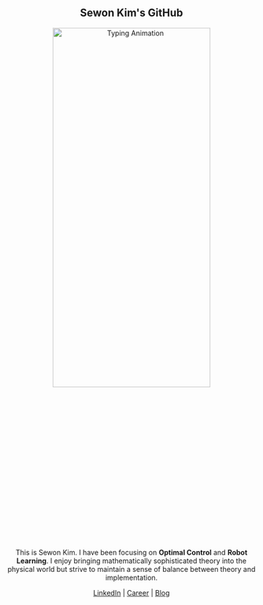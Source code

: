 <div align="center">
  
  ## Sewon Kim's GitHub
  
  <div align="center">

  <div align="center">
    <img
      src="https://readme-typing-svg.herokuapp.com?font=sans-serif&size=21&duration=3000&pause=1000&color=808080&center=true&vCenter=true&width=800&lines=Embodied+System%2C+Optimal+Control%2C+and+Robot+Learning+✨"
      alt="Typing Animation"
      style="width: clamp(20rem, 70%, 65rem); height: auto;" />
  </div>


</div>

This is Sewon Kim. I have been focusing on **Optimal Control** and **Robot Learning**. I enjoy bringing mathematically sophisticated theory into the physical world but strive to maintain a sense of balance between theory and implementation.

<div align="center">
  <a href="https://www.linkedin.com/in/wontothree/">LinkedIn</a> |
  <a href="https://wontothree.github.io/">Career</a> |
  <a href="https://wontothree.github.io/blog">Blog</a>
</div>
